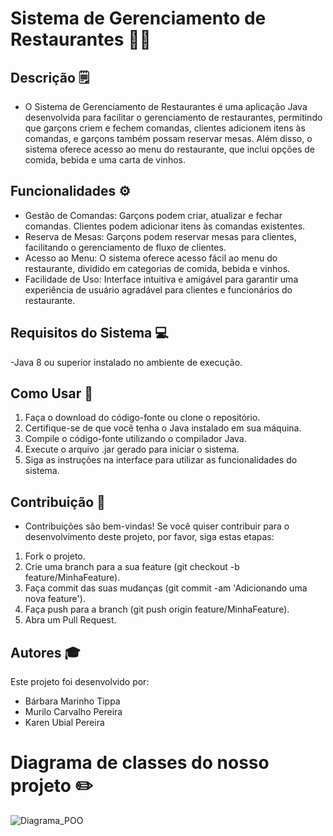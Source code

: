 # Sistema de Gerenciamento de Restaurantes 🧑‍🍳

## Descrição 🗒️
- O Sistema de Gerenciamento de Restaurantes é uma aplicação Java desenvolvida para facilitar o gerenciamento de restaurantes, permitindo que garçons criem e fechem comandas, clientes adicionem itens às comandas, e garçons também possam reservar mesas. Além disso, o sistema oferece acesso ao menu do restaurante, que inclui opções de comida, bebida e uma carta de vinhos.

## Funcionalidades ⚙️
- Gestão de Comandas: Garçons podem criar, atualizar e fechar comandas. Clientes podem adicionar itens às comandas existentes.
- Reserva de Mesas: Garçons podem reservar mesas para clientes, facilitando o gerenciamento de fluxo de clientes.
- Acesso ao Menu: O sistema oferece acesso fácil ao menu do restaurante, dividido em categorias de comida, bebida e vinhos.
- Facilidade de Uso: Interface intuitiva e amigável para garantir uma experiência de usuário agradável para clientes e funcionários do restaurante.

## Requisitos do Sistema 💻
-Java 8 ou superior instalado no ambiente de execução.

## Como Usar 🤔
1. Faça o download do código-fonte ou clone o repositório.
2. Certifique-se de que você tenha o Java instalado em sua máquina.
3. Compile o código-fonte utilizando o compilador Java.
4. Execute o arquivo .jar gerado para iniciar o sistema.
5. Siga as instruções na interface para utilizar as funcionalidades do sistema.

## Contribuição 🤝
- Contribuições são bem-vindas! Se você quiser contribuir para o desenvolvimento deste projeto, por favor, siga estas etapas:
1. Fork o projeto.
2. Crie uma branch para a sua feature (git checkout -b feature/MinhaFeature).
3. Faça commit das suas mudanças (git commit -am 'Adicionando uma nova feature').
4. Faça push para a branch (git push origin feature/MinhaFeature).
5. Abra um Pull Request.

## Autores 🎓
Este projeto foi desenvolvido por:
- Bárbara Marinho Tippa
- Murilo Carvalho Pereira
- Karen Ubial Pereira
# Diagrama de classes do nosso projeto ✏️
![Diagrama_POO ](https://github.com/3mcp/POO_ProjetoFinal/assets/137966397/e86eaf52-8689-4bee-af85-c2aa52157fdb)
